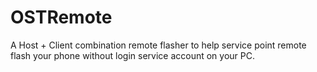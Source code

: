 # OSTRemote
A Host + Client combination remote flasher to help service point remote flash your phone without login service account on your PC.
